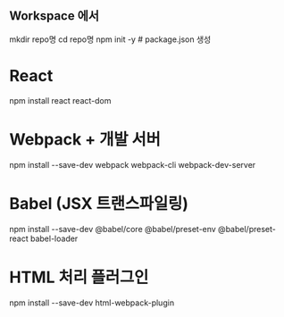## Workspace 에서
mkdir repo명
cd repo명
npm init -y   # package.json 생성

# React
npm install react react-dom

# Webpack + 개발 서버
npm install --save-dev webpack webpack-cli webpack-dev-server

# Babel (JSX 트랜스파일링)
npm install --save-dev @babel/core @babel/preset-env @babel/preset-react babel-loader

# HTML 처리 플러그인
npm install --save-dev html-webpack-plugin

